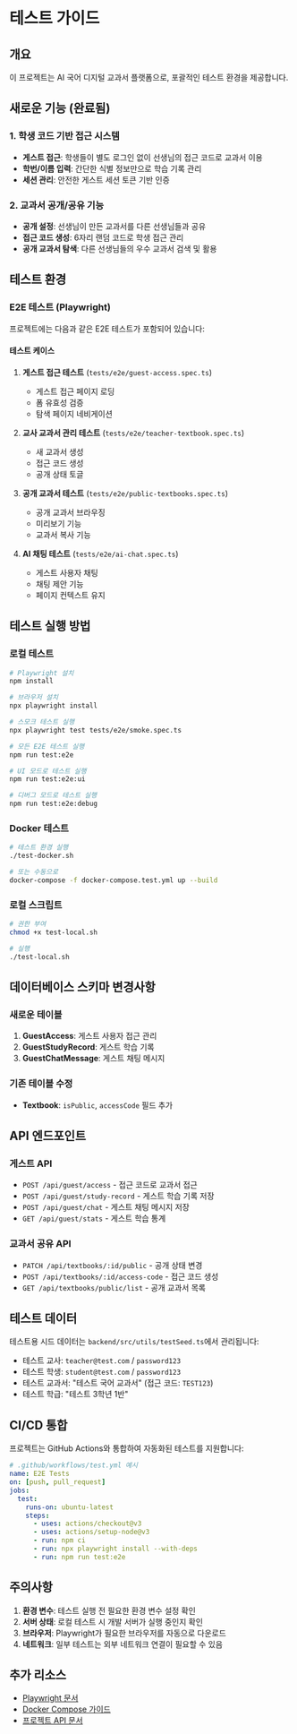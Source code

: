# 테스트 가이드

## 개요
이 프로젝트는 AI 국어 디지털 교과서 플랫폼으로, 포괄적인 테스트 환경을 제공합니다.

## 새로운 기능 (완료됨)

### 1. 학생 코드 기반 접근 시스템
- **게스트 접근**: 학생들이 별도 로그인 없이 선생님의 접근 코드로 교과서 이용
- **학번/이름 입력**: 간단한 식별 정보만으로 학습 기록 관리
- **세션 관리**: 안전한 게스트 세션 토큰 기반 인증

### 2. 교과서 공개/공유 기능
- **공개 설정**: 선생님이 만든 교과서를 다른 선생님들과 공유
- **접근 코드 생성**: 6자리 랜덤 코드로 학생 접근 관리
- **공개 교과서 탐색**: 다른 선생님들의 우수 교과서 검색 및 활용

## 테스트 환경

### E2E 테스트 (Playwright)
프로젝트에는 다음과 같은 E2E 테스트가 포함되어 있습니다:

#### 테스트 케이스
1. **게스트 접근 테스트** (`tests/e2e/guest-access.spec.ts`)
   - 게스트 접근 페이지 로딩
   - 폼 유효성 검증
   - 탐색 페이지 네비게이션

2. **교사 교과서 관리 테스트** (`tests/e2e/teacher-textbook.spec.ts`)
   - 새 교과서 생성
   - 접근 코드 생성
   - 공개 상태 토글

3. **공개 교과서 테스트** (`tests/e2e/public-textbooks.spec.ts`)
   - 공개 교과서 브라우징
   - 미리보기 기능
   - 교과서 복사 기능

4. **AI 채팅 테스트** (`tests/e2e/ai-chat.spec.ts`)
   - 게스트 사용자 채팅
   - 채팅 제안 기능
   - 페이지 컨텍스트 유지

## 테스트 실행 방법

### 로컬 테스트
```bash
# Playwright 설치
npm install

# 브라우저 설치
npx playwright install

# 스모크 테스트 실행
npx playwright test tests/e2e/smoke.spec.ts

# 모든 E2E 테스트 실행
npm run test:e2e

# UI 모드로 테스트 실행
npm run test:e2e:ui

# 디버그 모드로 테스트 실행
npm run test:e2e:debug
```

### Docker 테스트
```bash
# 테스트 환경 실행
./test-docker.sh

# 또는 수동으로
docker-compose -f docker-compose.test.yml up --build
```

### 로컬 스크립트
```bash
# 권한 부여
chmod +x test-local.sh

# 실행
./test-local.sh
```

## 데이터베이스 스키마 변경사항

### 새로운 테이블
1. **GuestAccess**: 게스트 사용자 접근 관리
2. **GuestStudyRecord**: 게스트 학습 기록
3. **GuestChatMessage**: 게스트 채팅 메시지

### 기존 테이블 수정
- **Textbook**: `isPublic`, `accessCode` 필드 추가

## API 엔드포인트

### 게스트 API
- `POST /api/guest/access` - 접근 코드로 교과서 접근
- `POST /api/guest/study-record` - 게스트 학습 기록 저장
- `POST /api/guest/chat` - 게스트 채팅 메시지 저장
- `GET /api/guest/stats` - 게스트 학습 통계

### 교과서 공유 API
- `PATCH /api/textbooks/:id/public` - 공개 상태 변경
- `POST /api/textbooks/:id/access-code` - 접근 코드 생성
- `GET /api/textbooks/public/list` - 공개 교과서 목록

## 테스트 데이터
테스트용 시드 데이터는 `backend/src/utils/testSeed.ts`에서 관리됩니다:

- 테스트 교사: `teacher@test.com` / `password123`
- 테스트 학생: `student@test.com` / `password123`
- 테스트 교과서: "테스트 국어 교과서" (접근 코드: `TEST123`)
- 테스트 학급: "테스트 3학년 1반"

## CI/CD 통합
프로젝트는 GitHub Actions와 통합하여 자동화된 테스트를 지원합니다:

```yaml
# .github/workflows/test.yml 예시
name: E2E Tests
on: [push, pull_request]
jobs:
  test:
    runs-on: ubuntu-latest
    steps:
      - uses: actions/checkout@v3
      - uses: actions/setup-node@v3
      - run: npm ci
      - run: npx playwright install --with-deps
      - run: npm run test:e2e
```

## 주의사항
1. **환경 변수**: 테스트 실행 전 필요한 환경 변수 설정 확인
2. **서버 상태**: 로컬 테스트 시 개발 서버가 실행 중인지 확인
3. **브라우저**: Playwright가 필요한 브라우저를 자동으로 다운로드
4. **네트워크**: 일부 테스트는 외부 네트워크 연결이 필요할 수 있음

## 추가 리소스
- [Playwright 문서](https://playwright.dev/)
- [Docker Compose 가이드](https://docs.docker.com/compose/)
- [프로젝트 API 문서](./docs/API_INTEGRATION.md)